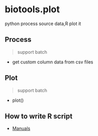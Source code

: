 # biotools.plot
 python process source data,R plot it

## Process

> support batch

* get custom column data from csv files

## Plot

> support batch

* plot()

## How to write R script

* [Manuals](https://cran.r-project.org/manuals.html)
